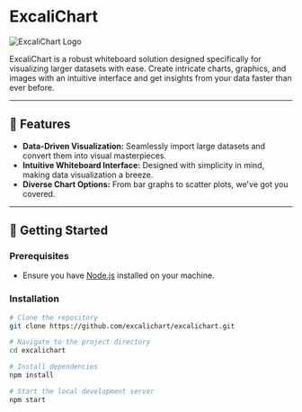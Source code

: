 # ExcaliChart

![ExcaliChart Logo](logo.png)  <!-- Replace 'link-to-logo.png' with actual logo link if you have one -->

ExcaliChart is a robust whiteboard solution designed specifically for visualizing larger datasets with ease. Create intricate charts, graphics, and images with an intuitive interface and get insights from your data faster than ever before.

---

## 🌟 Features
- **Data-Driven Visualization:** Seamlessly import large datasets and convert them into visual masterpieces.
- **Intuitive Whiteboard Interface:** Designed with simplicity in mind, making data visualization a breeze.
- **Diverse Chart Options:** From bar graphs to scatter plots, we've got you covered.

---

## 🚀 Getting Started

### Prerequisites
- Ensure you have [Node.js](https://nodejs.org/) installed on your machine.

### Installation
```bash
# Clone the repository
git clone https://github.com/excalichart/excalichart.git

# Navigate to the project directory
cd excalichart

# Install dependencies
npm install

# Start the local development server
npm start
